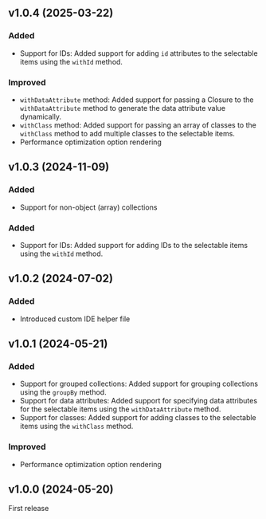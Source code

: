 ## v1.0.4 (2025-03-22)
### Added
* Support for IDs: Added support for adding `id` attributes to the selectable items using the `withId` method.

### Improved
* `withDataAttribute` method: Added support for passing a Closure to the `withDataAttribute` method to generate the data attribute value dynamically.
* `withClass` method: Added support for passing an array of classes to the `withClass` method to add multiple classes to the selectable items.
* Performance optimization option rendering 

## v1.0.3 (2024-11-09)
### Added
* Support for non-object (array) collections

### Added
* Support for IDs: Added support for adding IDs to the selectable items using the `withId` method.


## v1.0.2 (2024-07-02)
### Added
* Introduced custom IDE helper file

## v1.0.1 (2024-05-21)

### Added
* Support for grouped collections: Added support for grouping collections using the `groupBy` method.
* Support for data attributes: Added support for specifying data attributes for the selectable items using the `withDataAttribute` method.
* Support for classes: Added support for adding classes to the selectable items using the `withClass` method.

### Improved
* Performance optimization option rendering 

## v1.0.0 (2024-05-20)
First release
